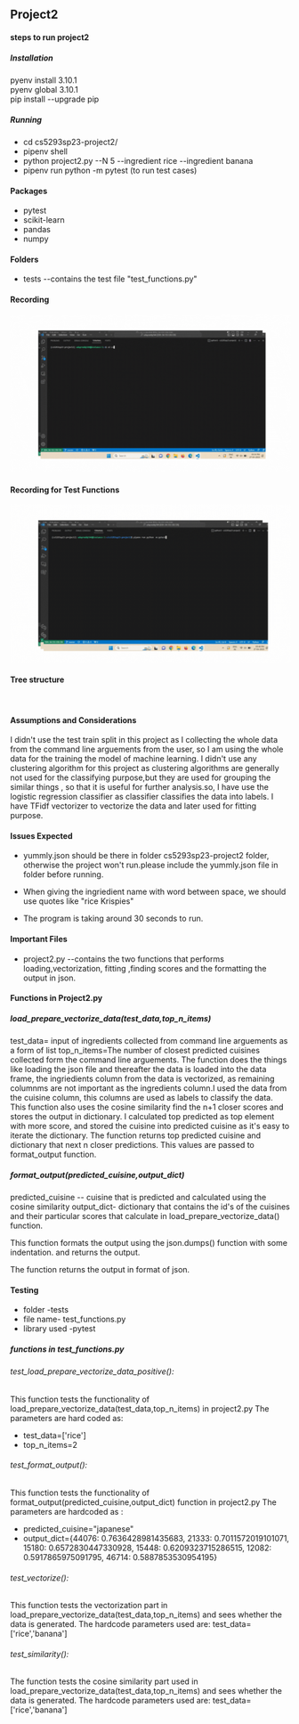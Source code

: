 ## Project2  
#### steps to run project2   
##### Installation  
pyenv install 3.10.1  
pyenv global 3.10.1  
pip install --upgrade pip  
##### Running  
- cd cs5293sp23-project2/
- pipenv shell
- python project2.py --N 5 --ingredient rice --ingredient banana
- pipenv run python -m pytest (to run test cases)
#### Packages   
- pytest
- scikit-learn
- pandas
- numpy
#### Folders
- tests --contains the test file "test_functions.py"
#### Recording
![](docs/TA_p2-exec.gif)
#### Recording for Test Functions

![](docs/TA-test_p2.gif)
#### Tree structure 
![]()

#### Assumptions and Considerations
I didn't use the test train split in this project as I collecting the whole data from the command line arguements from the user, so I am using the whole data for the training the model of machine learning.
I didn't use any clustering algorithm for this project as clustering algorithms are generally not used for the classifying purpose,but they are used for grouping the similar things , so that it is useful for further analysis.so, I have use the logistic regression classifier as classifier classifies the data into labels.
I have TFidf vectorizer to vectorize the data and later used for fitting purpose.

#### Issues Expected

- yummly.json should be there in folder  cs5293sp23-project2 folder, otherwise the project won't run.please include the yummly.json file in folder before running.

- When giving the ingriedient name with word between space, we should use quotes like "rice Krispies"

- The program is taking around 30 seconds to run.
#### Important Files
- project2.py --contains the two functions that performs loading,vectorization, fitting ,finding scores and the formatting the output in json.

#### Functions in Project2.py

##### load_prepare_vectorize_data(test_data,top_n_items)

test_data= input of ingredients collected from command line arguements as a form of list
top_n_items=The number of closest predicted cuisines collected form the command line arguements.
The function does the things like loading the json file and thereafter the data is loaded into the data frame, the ingriedients column from the data is vectorized, as remaining columnms are not important as the ingredients column.I used the data from the cuisine column, this columns are used as labels to classify the data.
This function also uses the cosine similarity find the n+1 closer scores and stores the output in dictionary.
I calculated top predicted as top element with more score, and stored the cuisine into predicted cuisine as it's easy to iterate the dictionary.
The function returns top predicted cuisine and dictionary that next n closer predictions.
This values are passed to format_output function.

##### format_output(predicted_cuisine,output_dict)

predicted_cuisine -- cuisine that is predicted and calculated using the cosine similarity
output_dict- dictionary that contains the id's of the cuisines and their particular scores that calculate in load_prepare_vectorize_data() function.

This function formats the output using the json.dumps() function with some indentation.
and returns the output.

The function returns the output in format of json.

#### Testing
- folder -tests
- file name- test_functions.py
- library used -pytest

##### functions in test_functions.py

###### test_load_prepare_vectorize_data_positive():

This function tests the functionality of load_prepare_vectorize_data(test_data,top_n_items) in project2.py
The parameters are hard coded as:
- test_data=['rice']
- top_n_items=2

###### test_format_output():

This function tests the functionality of format_output(predicted_cuisine,output_dict) function in project2.py
The parameters are hardcoded as :
- predicted_cuisine="japanese"
- output_dict={44076: 0.7636428981435683, 21333: 0.7011572019101071, 15180: 0.6572830447330928, 15448: 0.6209323715286515, 12082: 0.5917865975091795, 46714: 0.5887853530954195}


###### test_vectorize():

This function tests the vectorization part in load_prepare_vectorize_data(test_data,top_n_items) and sees whether the data is generated.
The hardcode parameters used are:
test_data=['rice','banana']

###### test_similarity():

The function tests the cosine similarity part used in load_prepare_vectorize_data(test_data,top_n_items) and sees whether the data is generated.
The hardcode parameters used are:
test_data=['rice','banana']



